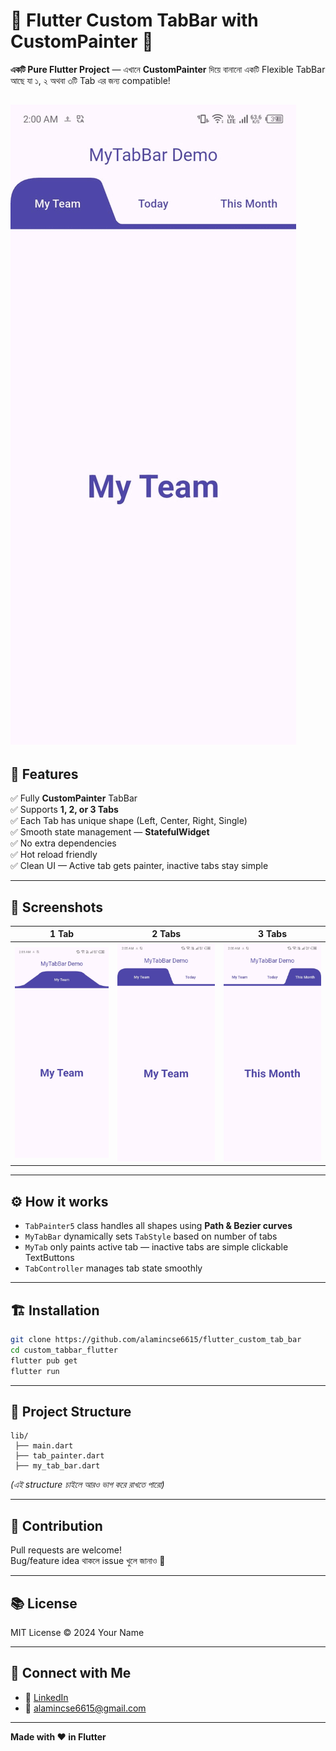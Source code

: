 # 🚀 Flutter Custom TabBar with CustomPainter 🎨

**একটি Pure Flutter Project** — এখানে **CustomPainter** দিয়ে বানানো একটি Flexible TabBar আছে যা ১, ২ অথবা ৩টি Tab এর জন্য compatible!


![TabBar Demo](assets/tab_bar.gif)
---

## 📌 Features

✅ Fully **CustomPainter** TabBar  
✅ Supports **1, 2, or 3 Tabs**  
✅ Each Tab has unique shape (Left, Center, Right, Single)  
✅ Smooth state management — **StatefulWidget**  
✅ No extra dependencies  
✅ Hot reload friendly  
✅ Clean UI — Active tab gets painter, inactive tabs stay simple

---

## 📸 Screenshots

| 1 Tab | 2 Tabs | 3 Tabs |
|-------|--------|--------|
| ![1 Tab](assets/1_tab.png) | ![2 Tabs](assets/2_tabs.png) | ![3 Tabs](assets/3_tabs.png) |


---

## ⚙️ How it works

- `TabPainter5` class handles all shapes using **Path & Bezier curves**
- `MyTabBar` dynamically sets `TabStyle` based on number of tabs
- `MyTab` only paints active tab — inactive tabs are simple clickable TextButtons
- `TabController` manages tab state smoothly

---

## 🏗️ Installation

```bash
git clone https://github.com/alamincse6615/flutter_custom_tab_bar
cd custom_tabbar_flutter
flutter pub get
flutter run
```

---

## 🧩 Project Structure

```
lib/
 ├── main.dart
 ├── tab_painter.dart
 ├── my_tab_bar.dart
```

*(এই structure চাইলে আরও ভাগ করে রাখতে পারো)*

---

## 🫶 Contribution

Pull requests are welcome!  
Bug/feature idea থাকলে issue খুলে জানাও 🚀

---

## 📚 License

MIT License © 2024 Your Name

---

## 🔗 Connect with Me

- 💼 [LinkedIn](https://www.linkedin.com/in/alamincse6615/)
- 📧 alamincse6615@gmail.com

---

**Made with ❤️ in Flutter**